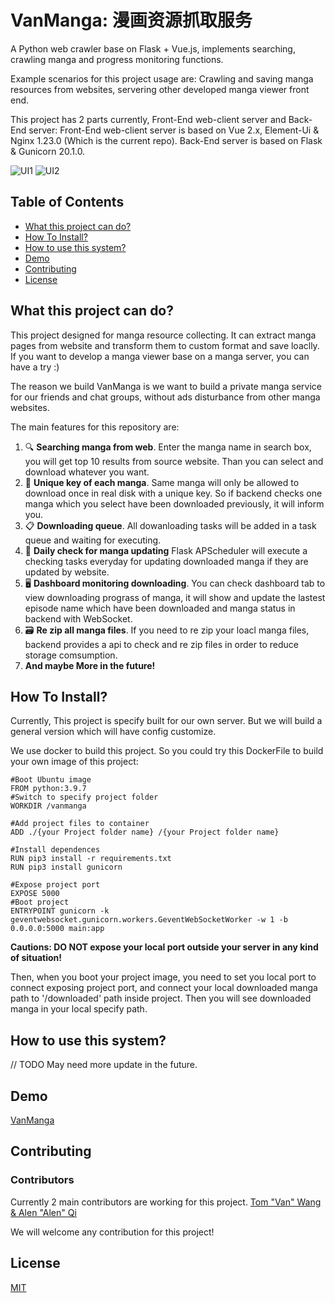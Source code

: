 # VanManga: 漫画资源抓取服务

<!-- [中文文档](https://github.com/wzl778633/vanIsLord/blob/master/README_cn.md) -->

<!-- [Server repo is here](https://github.com/star-wyx/drive) -->

A Python web crawler base on Flask + Vue.js, implements searching, crawling manga and progress monitoring functions.

Example scenarios for this project usage are: Crawling and saving manga resources from websites, servering other developed manga viewer front end.

This project has 2 parts currently, Front-End web-client server and Back-End server:
Front-End web-client server is based on Vue 2.x, Element-Ui & Nginx 1.23.0 (Which is the current repo).
Back-End server is based on Flask & Gunicorn 20.1.0.

![UI1](https://user-images.githubusercontent.com/37805183/223309012-1957706d-b734-43f9-8b10-93f6361979b6.png)
![UI2](https://user-images.githubusercontent.com/37805183/223309017-5cd1797f-abaf-4130-b6f5-6b3d0e2f855e.png)



## Table of Contents

- [What this project can do?](#What-this-project-can-do)
- [How To Install?](#How-To-Install)
- [How to use this system?](#How-to-use-this-system)
- [Demo](#demo)
- [Contributing](#contributing)
- [License](#license)

## What this project can do?

This project designed for manga resource collecting. It can extract manga pages from website and transform them to custom format and save loaclly. If you want to develop a manga viewer base on a manga server, you can have a try :)

The reason we build VanManga is we want to build a private manga service for our friends and chat groups, without ads disturbance from other manga websites.

The main features for this repository are:

1. 🔍 **Searching manga from web**. Enter the manga name in search box, you will get top 10 results from source website. Than you can select and download whatever you want.
2. 🛫 **Unique key of each manga**. Same manga will only be allowed to download once in real disk with a unique key. So if backend checks one manga which you select have been downloaded previously, it will inform you.
3. 📋 **Downloading queue**. All dowanloading tasks will be added in a task queue and waiting for executing.
4. 🔄 **Daily check for manga updating** Flask APScheduler will execute a checking tasks everyday for updating downloaded manga if they are updated by website.
5. 🖥️ **Dashboard monitoring downloading**. You can check dashboard tab to view downloading prograss of manga, it will show and update the lastest episode name which have been downloaded and manga status in backend with WebSocket. 
6. 🗃️ **Re zip all manga files**. If you need to re zip your loacl manga files, backend provides a api to check and re zip files in order to reduce storage comsumption.
7. **And maybe More in the future!**

## How To Install?

Currently, This project is specify built for our own server. But we will build a general version which will have config customize. 

We use docker to build this project. So you could try this DockerFile to build your own image of this project:
```
#Boot Ubuntu image
FROM python:3.9.7
#Switch to specify project folder
WORKDIR /vanmanga

#Add project files to container
ADD ./{your Project folder name} /{your Project folder name}

#Install dependences
RUN pip3 install -r requirements.txt
RUN pip3 install gunicorn

#Expose project port
EXPOSE 5000
#Boot project
ENTRYPOINT gunicorn -k geventwebsocket.gunicorn.workers.GeventWebSocketWorker -w 1 -b 0.0.0.0:5000 main:app
```
**Cautions: DO NOT expose your local port outside your server in any kind of situation!**

Then, when you boot your project image, you need to set you local port to connect exposing project port, and connect your local downloaded manga path to '/downloaded' path inside project. Then you will see downloaded manga in your local specify path.  

## How to use this system?

// TODO May need more update in the future.

## Demo

[VanManga](https://aijiangsb.com:7777/mainpage/mangaku)

<!-- ## Demo

nighttown.aijiangsb.com or https://aijiangsb.com:9070

```
user: test
pwd: **Ask me if you want to see the demo**

For Special Demo only. So plz DO NOT submit any files.
``` -->

## Contributing
### Contributors

Currently 2 main contributors are working for this project. 
<a href="https://github.com/Alen-QK/python-vanmanga-crawler/graphs/contributors">
Tom "Van" Wang & Alen "Alen" Qi
</a>

We will welcome any contribution for this project! 


## License

[MIT](LICENSE)

